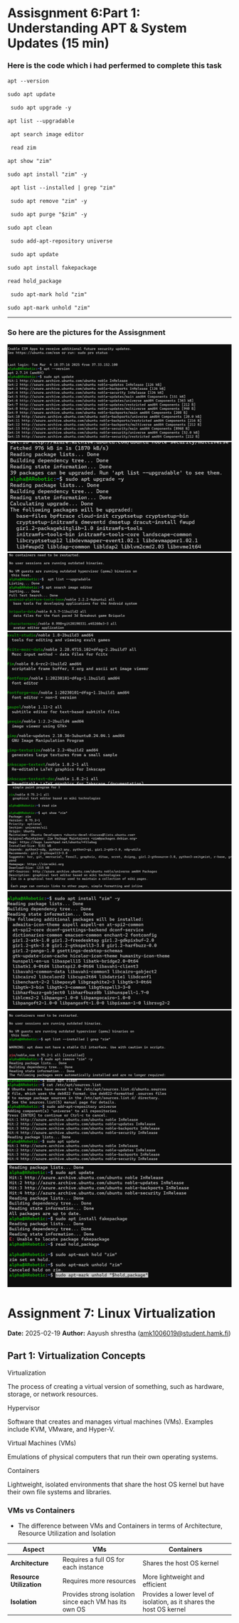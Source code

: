 # Assisgnment 6:Part 1: Understanding APT & System Updates (15 min) 
### Here is the code which i had perfermed to complete this task 

```
apt --version
```
```
sudo apt update
```
```
 sudo apt upgrade -y
 ```
 ```
 apt list --upgradable
 ```
 ```
  apt search image editor
```
```
 read zim
```
```
apt show "zim"
```
```
sudo apt install "zim" -y
```
```
 apt list --installed | grep "zim"
```
```
 sudo apt remove "zim" -y
```
```
 sudo apt purge "$zim" -y
```
```
sudo apt clean
```
```
 sudo add-apt-repository universe
```
```
 sudo apt update
```
```
sudo apt install fakepackage
```
```
read hold_package
```
```
 sudo apt-mark hold "zim"
```
```
sudo apt-mark unhold "zim"
```
------------
### So here are the pictures for the Assisgnment 
![alt text](<Screenshot 2025-03-04 204717.png>) ![alt text](<Screenshot 2025-03-04 204726.png>) ![alt text](<Screenshot 2025-03-04 204754.png>) ![alt text](<Screenshot 2025-03-04 204803.png>) ![alt text](<Screenshot 2025-03-04 204816.png>) ![alt text](<Screenshot 2025-03-04 204825.png>) ![alt text](<Screenshot 2025-03-04 204911.png>) ![alt text](<Screenshot 2025-03-04 204927.png>) ![alt text](<Screenshot 2025-03-04 204936.png>)





# Assignment 7: Linux Virtualization 
**Date:** 2025-02-19
**Author:** Aayush shrestha  (amk1006019@student.hamk.fi) 

## Part 1: Virtualization Concepts

Virtualization

The process of creating a virtual version of something, such as hardware, storage, or network resources.

Hypervisor

Software that creates and manages virtual machines (VMs). Examples include KVM, VMware, and Hyper-V.

Virtual Machines (VMs)

Emulations of physical computers that run their own operating systems.

Containers

Lightweight, isolated environments that share the host OS kernel but have their own file systems and libraries.

### **VMs vs Containers**

- The difference between VMs and Containers in terms of Architecture, Resource Utilization and Isolation

| **Aspect**    | **VMs**                                          | **Containers**    |
|----------------------|------------------------------------------------|------------------------------|
| **Architecture**     | Requires a full OS for each instance            | Shares the host OS kernel      |
| **Resource Utilization** | Requires more resources                        | More lightweight and efficient   |
| **Isolation**        | Provides strong isolation since each VM has its own OS | Provides a lower level of isolation, as it shares the host OS kernel |